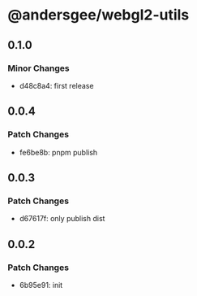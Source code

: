 # @andersgee/webgl2-utils

## 0.1.0

### Minor Changes

- d48c8a4: first release

## 0.0.4

### Patch Changes

- fe6be8b: pnpm publish

## 0.0.3

### Patch Changes

- d67617f: only publish dist

## 0.0.2

### Patch Changes

- 6b95e91: init
